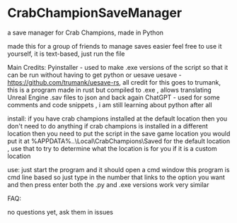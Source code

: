 # CrabChampionSaveManager
a save manager for Crab Champions, made in Python 

made this for a group of friends to manage saves easier 
feel free to use it yourself, it is text-based, just run the file

Main Credits:
Pyinstaller - used to make .exe versions of the script so that it can be run without having to get python or uesave
uesave - https://github.com/trumank/uesave-rs, all credit for this goes to trumank, this is a program made in rust but compiled to .exe , allows translating Unreal Engine .sav files to json and back again
ChatGPT - used for some comments and code snippets , i am still learning about python after all

install:
  if you have crab champions installed at the default location then you don't need to do anything
  if crab champions is installed in a different location then you need to put the script in the save game location
  you would put it at %APPDATA%\..\\Local\CrabChampions\Saved for the default location , use that to try to determine what the location is for you if it is a custom location 

use: 
  just start the program and it should open a cmd window
  this program is cmd line based so just type in the number that links to the option you want and then press enter
  both the .py and .exe versions work very similar 


FAQ:

no questions yet, ask them in issues 
